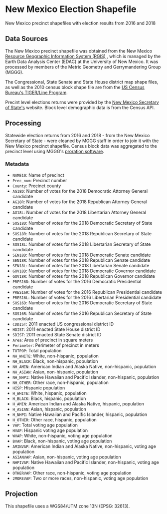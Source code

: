 # New Mexico Election Shapefile
New Mexico precinct shapefiles with election results from 2016 and 2018

## Data Sources

The New Mexico precinct shapefile was obtained from the New Mexico [Resource Geographic Information System (RGIS)](http://rgis.unm.edu/rgis6/) , which is managed by the Earth Data Analysis Center (EDAC) at the University of New Mexico. It was processed by members of the Metric Geometry and Gerrymandering Group (MGGG).

The Congressional, State Senate and State House district map shape files, as well as the 2010 census block shape file are from the [US Census Bureau's TIGER/Line Program](https://www.census.gov/geographies/mapping-files/time-series/geo/tiger-line-file.html). 

Precint level elections returns were provided by the  [New Mexico Secretary of State's](https://www.sos.state.nm.us/voting-and-elections/election-results/past-election-results-2018/) website. Block level demographic data is from the Census API.

## Processing 

Statewide election returns from 2016 and 2018 - from the New Mexico Secretary of State - were cleaned by MGGG staff in order to join it with the New Mexico precinct shapefile. Census block data was aggregated to the precinct level using MGGG's [proration software](https://github.com/mggg/maup).

### Metadata ###

* `NAME10`: Name of precinct
* `Prec_num`: Precinct number
*	`County`: Precinct county
*	`AG18D`: Number of votes for the 2018 Democratic Attorney General candidate
*	`AG18R`: Number of votes for the 2018 Republican Attorney General candidate
*	`AG18L`: Number of votes for the 2018 Libertarian Attorney General candidate
*	`SOS18D`: Number of votes for the 2018 Democratic Secretary of State candidate
*	`SOS18R`: Number of votes for the 2018 Republican Secretary of State candidate
*	`SOS18L`: Number of votes for the 2018 Libertarian Secretary of State candidate
*	`SEN18D`: Number of votes for the 2018 Democratic Senate candidate
*	`SEN18R`: Number of votes for the 2018 Republican Senate candidate
*	`SEN18L`: Number of votes for the 2018 Libertarian Senate candidate
*	`GOV18D`: Number of votes for the 2018 Democratic Governor candidate
*	`GOV18R`: Number of votes for the 2018 Republican Governor candidate
*	`PRES16D`: Number of votes for the 2016 Democratic Presidential candidate
*	`PRES16R`: Number of votes for the 2016 Republican Presidential candidate
*	`PRES16L`: Number of votes for the 2016 Libertarian Presidential candidate
*	`SOS16D`: Number of votes for the 2016 Democratic Secretary of State candidate
*	`SOS16R`: Number of votes for the 2016 Republican Secretary of State candidate
*	`CDDIST`: 2011 enacted US congressional district ID
*	`HDIST`: 2011 enacted State House district ID
*	`SDIST`: 2011 enacted State Senate district ID
*	`Area`: Area of precinct in square meters
*	`Perimeter`: Perimeter of precinct in meters
*	`TOTPOP`: Total population
*	`NH_WHITE`: White, non-hispanic, population
*	`NH_BLACK`: Black, non-hispanic, population
*	`NH_AMIN`: American Indian and Alaska Native, non-hispanic, population
*	`NH_ASIAN`: Asian, non-hispanic, population
*	`NH_NHPI`: Native Hawaiian and Pacific Islander, non-hispanic, population
*	`NH_OTHER`: Other race, non-hispanic, population
*	`HISP`: Hispanic population
*	`H_WHITE`: White, hispanic, population
*	`H_BLACK`: Black, hispanic, population
*	`H_AMIN`: American Indian and Alaska Native, hispanic, population
*	`H_ASIAN`: Asian, hispanic, population
*	`H_NHPI`: Native Hawaiian and Pacific Islander, hispanic, population
*	`H_OTHER`: Other race, hispanic, population
*	`VAP`: Total voting age population
*	`HVAP`: Hispanic voting age population
*	`WVAP`: White, non-hispanic, voting age population
*	`BVAP`: Black, non-hispanic, voting age population
*	`AMINVAP`: American Indian and Alaska Native, non-hispanic, voting age population
*	`ASIANVAP`: Asian, non-hispanic, voting age population
*	`NHPIVAP`: Native Hawaiian and Pacific Islander, non-hispanic, voting age population
*	`OTHERVAP`: Other race, non-hispanic, voting age population
*	`2MOREVAP`: Two or more races, non-hispanic, voting age population

## Projection 
This shapefile uses a WGS84/UTM zone 13N (EPSG: 32613).


